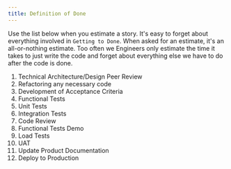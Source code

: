 ```yaml
---
title: Definition of Done
---
```


Use the list below when you estimate a story. It's easy to forget about everything involved in `Getting to Done`. When asked for an estimate, it's an all-or-nothing estimate. Too often we Engineers only estimate the time it takes to just write the code and forget about  everything else we have to do after the code is done.

1. Technical Architecture/Design Peer Review
2. Refactoring any necessary code
3. Development of Acceptance Criteria
4. Functional Tests
5. Unit Tests
6. Integration Tests
7. Code Review
8. Functional Tests Demo
9. Load Tests
10. UAT
11. Update Product Documentation
12. Deploy to Production 
